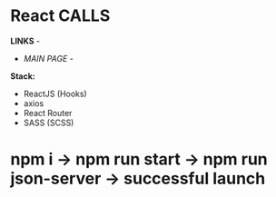 # React CALLS
**LINKS** - 
- *MAIN PAGE* - 


**Stack:**
- ReactJS (Hooks)
- axios
- React Router
- SASS (SCSS)


# npm i -> npm run start -> npm run json-server -> successful launch
